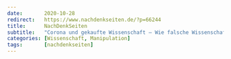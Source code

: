 ```yaml
---
date:       2020-10-28
redirect:   https://www.nachdenkseiten.de/?p=66244
title:      NachDenkSeiten
subtitle:   "Corona und gekaufte Wissenschaft – Wie falsche Wissenschaft die Welt in einen Abgrund stürzt"
categories: [Wissenschaft, Manipulation]
tags:       [nachdenkseiten]
---
```

